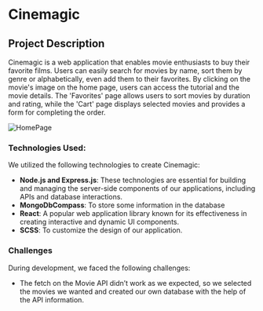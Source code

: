 # Cinemagic

## Project Description

Cinemagic is a web application that enables movie enthusiasts to buy their favorite films. Users can easily search for movies by name, sort them by genre or alphabetically, even add them to their favorites. By clicking on the movie's image on the home page, users can access the tutorial and the movie details. The 'Favorites' page allows users to sort movies by duration and rating, while the 'Cart' page displays selected movies and provides a form for completing the order.

![HomePage](https://github.com/MateiMadalina/Cinemagic/assets/116349352/3357f05e-d70a-4e55-b60d-1a5baf2efa89)


### Technologies Used:

We utilized the following technologies to create Cinemagic:

- **Node.js and Express.js**: These technologies are essential for building and managing the server-side components of our applications, including APIs and database interactions.
- **MongoDbCompass**: To store some information in the database
- **React**: A popular web application library known for its effectiveness in creating interactive and dynamic UI components.
- **SCSS**: To customize the design of our application.

### Challenges

During development, we faced the following challenges:

- The fetch on the Movie API didn’t work as we expected, so we selected the movies we wanted and created our own database with the help of the API information.
